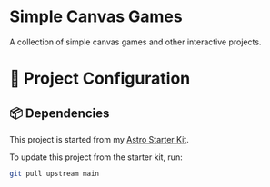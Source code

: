 # Simple Canvas Games

A collection of simple canvas games and other interactive projects.

# 🚀 Project Configuration

## 📦 Dependencies

This project is started from my [Astro Starter Kit](https://github.com/joshua-richardson/astro-starter-kit).

To update this project from the starter kit, run:

```sh
git pull upstream main
```
